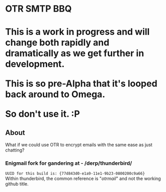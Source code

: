 <h1>OTR SMTP BBQ<h1>

This is a work in progress and will change both rapidly and dramatically as we get further in development.

This is so pre-Alpha that it's looped back around to Omega.

<b>So don't use it.</b> :P

<h2>About</h2>
What if we could use OTR to encrypt emails with the same ease as just chatting?

<h3>Enigmail fork for gandering at - /derp/thunderbird/</h3>
<code>UUID for this build is: {77d843d0-e1a9-11e1-9b23-0800200c9a66}</code></br>
Within thunderbird, the common reference is "<i>otrmail</i>" and not the working github title.
